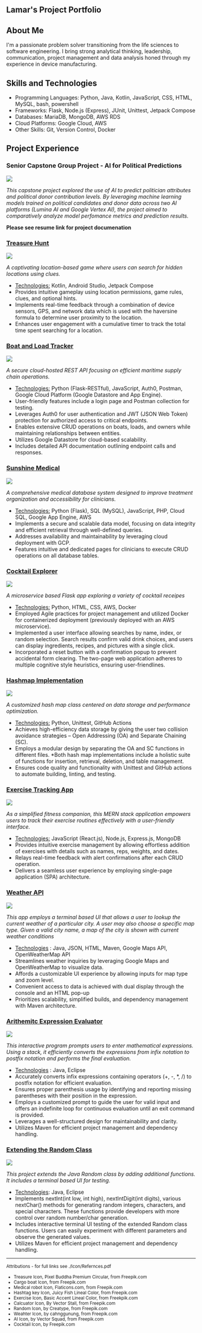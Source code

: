 ## Lamar's Project Portfolio

## About Me
I'm a passionate problem solver transitioning from the life sciences to software engineering. I bring strong analytical thinking, leadership, communication, project management and data analysis honed through my experience in device manufacturing. 


## Skills and Technologies

* Programming Languages: Python, Java, Kotlin, JavaScript, CSS, HTML, MySQL, bash, powershell 
* Frameworks: Flask, Node.js (Express), JUnit, Unittest, Jetpack Compose
* Databases: MariaDB, MongoDB, AWS RDS
* Cloud Platforms: Google Cloud, AWS
* Other Skills: Git, Version Control, Docker

## Project Experience

### Senior Capstone Group Project - AI for Political Predictions
![](./Icons/ai.png)

*This capstone project explored the use of AI to predict politician attributes and political donor contribution levels. By leveraging machine learning models trained on political candidates and donor data across two AI platforms (Lumina AI and Google Vertex AI), the project aimed to comparatively analyze model perfomance metrics and prediction results.*

**Please see resume link for project documenation**

### [Treasure Hunt](https://github.com/voyagerfan/Treasure-Hunt.git)
![](./Icons/treasure.png)

*A captivating location-based game where users can search for hidden locations using clues.*

* <u>Technologies:</u> Kotlin, Android Studio, Jetpack Compose
* Provides intuitive gameplay using location permissions, game rules, clues, and optional hints.
* Implements real-time feedback through a combination of device sensors, GPS, and network data which is used with the haversine formula to determine user proximity to the location.
* Enhances user engagement with a cumulative timer to track the total time spent searching for a location.



### [Boat and Load Tracker](https://github.com/voyagerfan/Boat-and-Load-Tracker.git)

![](./Icons/cargoboat.png)

*A secure cloud-hosted REST API focusing on efficient maritime supply chain operations.*

* <u>Technologies:</u> Python (Flask-RESTful), JavaScript, Auth0, Postman, Google Cloud Platform (Google Datastore and App Engine). 
* User-friendly features include a login page and Postman collection for testing. 
* Leverages Auth0 for user authentication and JWT (JSON Web Token) protection for authorized access to critical endpoints.
* Enables extensive CRUD operations on boats, loads, and owners while maintaining relationships between entities. 
* Utilizes Google Datastore for cloud-based scalability.
* Includes detailed API documentation outlining endpoint calls and responses.


### [Sunshine Medical](https://github.com/voyagerfan/Sunshine-Medical.git)


![](./Icons/medical-robot.png)

*A comprehensive medical database system designed to improve treatment organization and accessibility for clinicians.*

* <u>Technologies:</u> Python (Flask), SQL (MySQL), JavaScript, PHP, Cloud SQL, Google App Engine, AWS
* Implements a secure and scalable data model, focusing on data integrity and efficient retrieval through well-defined queries.
* Addresses availability and maintainability by leveraging cloud deployment with GCP.
* Features intuitive and dedicated pages for clinicians to execute CRUD operations on all database tables.


### [Cocktail Explorer](https://github.com/voyagerfan/Cocktail-App)

![](./Icons/cocktail.png)

*A microservice based Flask app exploring a variety of cocktail receipes*

* <u>Technologies:</u> Python, HTML, CSS, AWS, Docker
* Employed Agile practices for project management and utilized Docker for containerized deployment (previously deployed with an AWS microservice).
* Implemented a user interface allowing searches by name, index, or random selection. Search results confirm valid drink choices, and users can display ingredients, recipes, and pictures with a single click.
* Incorporated a reset button with a confirmation popup to prevent accidental form clearing. The two-page web application adheres to multiple cognitive style heuristics, ensuring user-friendlines.

### [Hashmap Implementation](https://github.com/voyagerfan/Hashmap-Implementation.git)

![](./Icons/hashtag.png)

*A customized hash map class centered on data storage and performance optimization.*

* <u>Technologies:</u> Python, Unittest, GitHub Actions
* Achieves high-efficiency data storage by giving the user two collision avoidance strategies – Open Addressing (OA) and Separate Chaining (SC).
* Employs a modular design by separating the OA and SC functions in different files.
*Both hash map implementations include a holistic suite of functions for insertion, retrieval, deletion, and table management.
* Ensures code quality and functionality with Unittest and GitHub actions to automate building, linting, and testing.


### [Exercise Tracking App](https://github.com/voyagerfan/Exercise-Tracking-App.git)

![](./Icons/exercise.png)

*As a simplified fitness companion, this MERN stack application empowers users to track their exercise routines effectively with a user-friendly interface.*

* <u>Technologies:</u> JavaScript (React.js), Node.js, Express.js, MongoDB
* Provides intuitive exercise management by allowing effortless addition of exercises with details such as names, reps, weights, and dates.
* Relays real-time feedback with alert confirmations after each CRUD operation.
* Delivers a seamless user experience by employing single-page application (SPA) architecture.

### [Weather API](https://github.com/voyagerfan/Weather-API.git)

![](./Icons/weather.png)

*This app employs a terminal based UI that allows a user to lookup the current weather of a particular city. A user may also choose a specific map type. Given a valid city name, a map of the city is shown with current weather conditions*

* <u>Technologies</u> : Java, JSON, HTML, Maven, Google Maps API, OpenWeatherMap API
* Streamlines weather inquiries by leveraging Google Maps and OpenWeatherMap to visualize data.
* Affords a customizable UI experience by allowing inputs for map type and zoom level.
* Convenient access to data is achieved with dual display through the console and an HTML pop-up
* Prioritizes scalability, simplified builds, and dependency management with Maven architecture. 

### [Arithemitc Expression Evaluator](https://github.com/voyagerfan/Arithmetic-Expression-Evaluator.git)

![](./Icons/calculator.png)

*This interactive program prompts users to enter mathematical expressions. Using a stack, it efficiently converts the expressions from infix notation to postfix notation  and performs the final evaluation.*

* <u>Technologies</u> : Java, Eclipse
* Accurately converts infix expressions containing operators (+, -, *, /) to postfix notation for efficient evaluation.
* Ensures proper parenthesis usage by identifying and reporting missing parentheses with their position in the expression.
* Employs a customized prompt to guide the user for valid input and offers an indefinite loop for continuous evaluation until an exit command is provided.
* Leverages a well-structured design for maintainability and clarity.
* Utilizes Maven for efficient project management and dependency handling.

### [Extending the Random Class](https://github.com/voyagerfan/Extending-the-Random-Class.git)

![](./Icons/random.png)

*This project extends the Java Random class by adding additional functions. It includes a terminal based UI for testing.*

* <u>Technologies</u>: Java, Eclipse
* Implements nextInt(int low, int high), nextIntDigit(int digits), various nextChar() methods for generating random integers, characters, and special characters. These functions provide developers with more control over random number/char generation.
* Includes interactive terminal UI testing of the extended Random class functions. Users can easily experiment with different parameters and observe the generated values.
* Utilizes Maven for efficient project management and dependency handling.
---

<small> Attributions - for full links see ./Icon/Refernces.pdf 
* Treasure Icon, Pixel Buddha Premium Circular, from Freepik.com 
* Cargo boat Icon, from Freepik.com
* Medical robot Icon, Flaticons.com, from Freepik.com
* Hashtag key Icon, Juicy Fish Lineal Color, from Freepik.com
* Exercise Icon, Basic Accent Lineal Color, from Freekpik.com
* Calcuator Icon, By Vector Stall, from Freepik.com
* Random Icon, by Creatype, from Freepik.com
* Weahter Icon, by cahnggunung, from Freepik.com
* AI Icon, by Vector Squad, from Freepik.com
* Cocktail Icon, by Freepik.com

